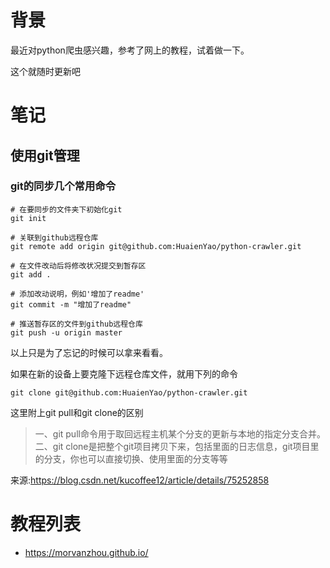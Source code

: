 # 背景
最近对python爬虫感兴趣，参考了网上的教程，试着做一下。

这个就随时更新吧

# 笔记
## 使用git管理
### git的同步几个常用命令
```
# 在要同步的文件夹下初始化git
git init

# 关联到github远程仓库
git remote add origin git@github.com:HuaienYao/python-crawler.git

# 在文件改动后将修改状况提交到暂存区
git add .

# 添加改动说明，例如'增加了readme'
git commit -m "增加了readme"

# 推送暂存区的文件到github远程仓库
git push -u origin master
```
以上只是为了忘记的时候可以拿来看看。

如果在新的设备上要克隆下远程仓库文件，就用下列的命令
```
git clone git@github.com:HuaienYao/python-crawler.git
```
这里附上git pull和git clone的区别
> 一、git pull命令用于取回远程主机某个分支的更新与本地的指定分支合并。
> 二、git clone是把整个git项目拷贝下来，包括里面的日志信息，git项目里的分支，你也可以直接切换、使用里面的分支等等

来源:https://blog.csdn.net/kucoffee12/article/details/75252858





# 教程列表
- https://morvanzhou.github.io/
